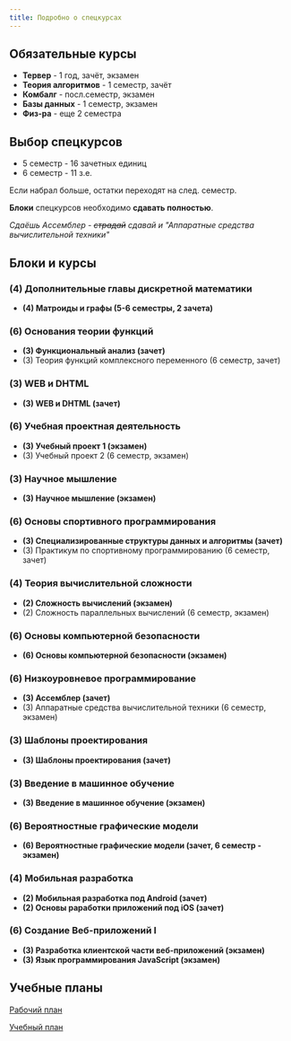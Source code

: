 ```yaml
---
title: Подробно о спецкурсах
---
```


## Обязательные курсы

* **Тервер** - 1 год, зачёт, экзамен
* **Теория алгоритмов** - 1 семестр, зачёт
* **Комбалг** - посл.семестр, экзамен
* **Базы данных** - 1 семестр, экзамен
* **Физ-ра** - еще 2 семестра

## Выбор спецкурсов

* 5 семестр - 16 зачетных единиц
* 6 семестр - 11 з.е.

Если набрал больше, остатки переходят на след. семестр.

**Блоки** спецкурсов необходимо **сдавать полностью**.

*Сдаёшь Ассемблер - <strike>страдай</strike> сдавай и "Аппаратные средства вычислительной техники"*

## Блоки и курсы

### (4) Дополнительные главы дискретной математики

* **(4) Матроиды и графы (5-6 семестры, 2 зачета)**

### (6) Основания теории функций

* **(3) Функциональный анализ (зачет)**
* (3) Теория функций комплексного переменного (6 семестр, зачет)

### (3) WEB и DHTML

* **(3) WEB и DHTML (зачет)**

### (6) Учебная проектная деятельность

* **(3) Учебный проект 1 (экзамен)**
* (3) Учебный проект 2 (6 семестр, экзамен)

### (3) Научное мышление

* **(3) Научное мышление (экзамен)**

### (6) Основы спортивного программирования

* **(3) Специализированные структуры данных и алгоритмы (зачет)**
* (3) Практикум по спортивному программированию (6 семестр, зачет)

### (4) Теория вычислительной сложности

* **(2) Сложность вычислений (экзамен)**
* (2) Сложность параллельных вычислений (6 семестр, экзамен)

### (6) Основы компьютерной безопасности

* **(6) Основы компьютерной безопасности (экзамен)**

### (6) Низкоуровневое программирование

* **(3) Ассемблер (зачет)**
* (3) Аппаратные средства вычислительной техники (6 семестр, экзамен)

### (3) Шаблоны проектирования

* **(3) Шаблоны проектирования (зачет)**

### (3) Введение в машинное обучение

* **(3) Введение в машинное обучение (экзамен)**

### (6) Вероятностные графические модели

* **(6) Вероятностные графические модели (зачет, 6 семестр - экзамен)**

### (4) Мобильная разработка

* **(2) Мобильная разработка под Android (зачет)**
* **(2) Основы раработки приложений под iOS (зачет)**

### (6) Создание Веб-приложений I

* **(3) Разработка клиентской части веб-приложений (экзамен)**
* **(3) Язык программирования JavaScript (экзамен)**

## Учебные планы

[Рабочий план](rab.xls)

[Учебный план](study.xls)